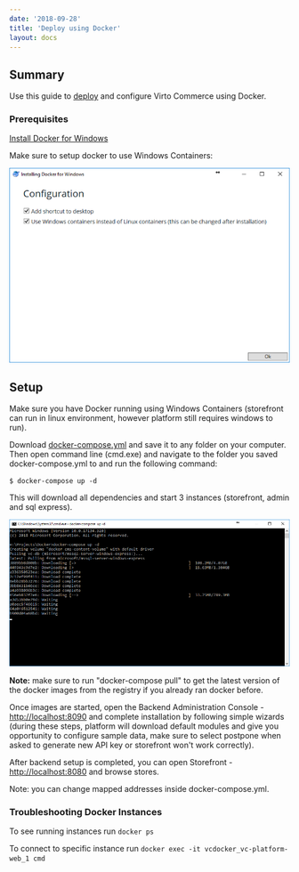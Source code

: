 ```yaml
---
date: '2018-09-28'
title: 'Deploy using Docker'
layout: docs
---
```

## Summary

Use this guide to <a class="crosslink" href="https://virtocommerce.com/ecommerce-hosting" target="_blank">deploy</a> and configure Virto Commerce using Docker.

### Prerequisites
[Install Docker for Windows](https://docs.docker.com/docker-for-windows/install/)

Make sure to setup docker to use Windows Containers:

![Installing Docker](../../../assets/images/docs/docker/configure-1.png "Installing Docker")

## Setup

Make sure you have Docker running using Windows Containers (storefront can run in linux environment, however platform still requires windows to run).

Download [docker-compose.yml](https://github.com/VirtoCommerce/vc-docker/blob/master/windows/aspnetcore/docker-compose.yml) and save it to any folder on your computer. Then open command line (cmd.exe) and navigate to the folder you saved docker-compose.yml to and run the following command:

```
$ docker-compose up -d
```

This will download all dependencies and start 3 instances (storefront, admin and sql express).

![Setting up images](../../../assets/images/docs/docker/configure-2.png "Setting up images")

**Note:** make sure to run "docker-compose pull" to get the latest version of the docker images from the registry if you already ran docker before.

Once images are started, open the Backend Administration Console - [http://localhost:8090](http://localhost:8090) and complete installation by following simple wizards (during these steps, platform will download default modules and give you opportunity to configure sample data, make sure to select postpone when asked to generate new API key or storefront won't work correctly).

After backend setup is completed, you can open Storefront - [http://localhost:8080](http://localhost:8080) and browse stores.

Note: you can change mapped addresses inside docker-compose.yml.

### Troubleshooting Docker Instances

To see running instances run `docker ps` 

To connect to specific instance run `docker exec -it vcdocker_vc-platform-web_1 cmd`